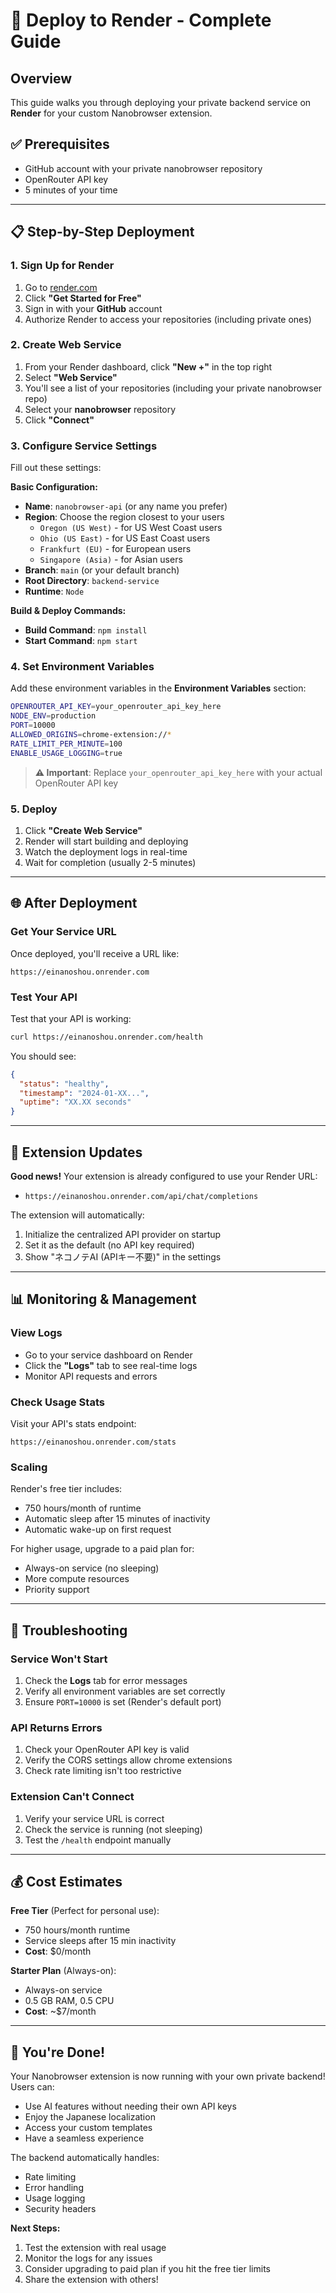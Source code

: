# 🚀 Deploy to Render - Complete Guide

## Overview
This guide walks you through deploying your private backend service on **Render** for your custom Nanobrowser extension.

## ✅ Prerequisites
- GitHub account with your private nanobrowser repository
- OpenRouter API key
- 5 minutes of your time

---

## 📋 Step-by-Step Deployment

### **1. Sign Up for Render**
1. Go to [render.com](https://render.com)
2. Click **"Get Started for Free"**
3. Sign in with your **GitHub** account
4. Authorize Render to access your repositories (including private ones)

### **2. Create Web Service**
1. From your Render dashboard, click **"New +"** in the top right
2. Select **"Web Service"**
3. You'll see a list of your repositories (including your private nanobrowser repo)
4. Select your **nanobrowser** repository
5. Click **"Connect"**

### **3. Configure Service Settings**

Fill out these settings:

**Basic Configuration:**
- **Name**: `nanobrowser-api` (or any name you prefer)
- **Region**: Choose the region closest to your users
  - `Oregon (US West)` - for US West Coast users
  - `Ohio (US East)` - for US East Coast users
  - `Frankfurt (EU)` - for European users
  - `Singapore (Asia)` - for Asian users
- **Branch**: `main` (or your default branch)
- **Root Directory**: `backend-service`
- **Runtime**: `Node`

**Build & Deploy Commands:**
- **Build Command**: `npm install`
- **Start Command**: `npm start`

### **4. Set Environment Variables**

Add these environment variables in the **Environment Variables** section:

```bash
OPENROUTER_API_KEY=your_openrouter_api_key_here
NODE_ENV=production
PORT=10000
ALLOWED_ORIGINS=chrome-extension://*
RATE_LIMIT_PER_MINUTE=100
ENABLE_USAGE_LOGGING=true
```

> **⚠️ Important**: Replace `your_openrouter_api_key_here` with your actual OpenRouter API key

### **5. Deploy**
1. Click **"Create Web Service"**
2. Render will start building and deploying
3. Watch the deployment logs in real-time
4. Wait for completion (usually 2-5 minutes)

---

## 🌐 After Deployment

### **Get Your Service URL**
Once deployed, you'll receive a URL like:
```
https://einanoshou.onrender.com
```

### **Test Your API**
Test that your API is working:
```bash
curl https://einanoshou.onrender.com/health
```

You should see:
```json
{
  "status": "healthy",
  "timestamp": "2024-01-XX...",
  "uptime": "XX.XX seconds"
}
```

---

## 🔄 Extension Updates

**Good news!** Your extension is already configured to use your Render URL:
- `https://einanoshou.onrender.com/api/chat/completions`

The extension will automatically:
1. Initialize the centralized API provider on startup
2. Set it as the default (no API key required)
3. Show "ネコノテAI (APIキー不要)" in the settings

---

## 📊 Monitoring & Management

### **View Logs**
- Go to your service dashboard on Render
- Click the **"Logs"** tab to see real-time logs
- Monitor API requests and errors

### **Check Usage Stats**
Visit your API's stats endpoint:
```
https://einanoshou.onrender.com/stats
```

### **Scaling**
Render's free tier includes:
- 750 hours/month of runtime
- Automatic sleep after 15 minutes of inactivity
- Automatic wake-up on first request

For higher usage, upgrade to a paid plan for:
- Always-on service (no sleeping)
- More compute resources
- Priority support

---

## 🚨 Troubleshooting

### **Service Won't Start**
1. Check the **Logs** tab for error messages
2. Verify all environment variables are set correctly
3. Ensure `PORT=10000` is set (Render's default port)

### **API Returns Errors**
1. Check your OpenRouter API key is valid
2. Verify the CORS settings allow chrome extensions
3. Check rate limiting isn't too restrictive

### **Extension Can't Connect**
1. Verify your service URL is correct
2. Check the service is running (not sleeping)
3. Test the `/health` endpoint manually

---

## 💰 Cost Estimates

**Free Tier** (Perfect for personal use):
- 750 hours/month runtime
- Service sleeps after 15 min inactivity
- **Cost**: $0/month

**Starter Plan** (Always-on):
- Always-on service
- 0.5 GB RAM, 0.5 CPU
- **Cost**: ~$7/month

---

## 🎉 You're Done!

Your Nanobrowser extension is now running with your own private backend! Users can:
- Use AI features without needing their own API keys
- Enjoy the Japanese localization
- Access your custom templates
- Have a seamless experience

The backend automatically handles:
- Rate limiting
- Error handling  
- Usage logging
- Security headers

**Next Steps:**
1. Test the extension with real usage
2. Monitor the logs for any issues
3. Consider upgrading to paid plan if you hit the free tier limits
4. Share the extension with others! 